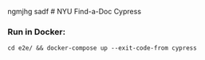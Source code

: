  ngmjhg sadf # NYU Find-a-Doc Cypress

### Run in Docker:

```
cd e2e/ && docker-compose up --exit-code-from cypress

```
